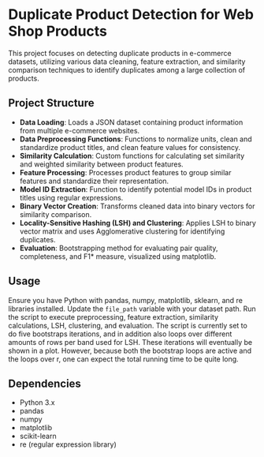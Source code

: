 # Duplicate Product Detection for Web Shop Products

This project focuses on detecting duplicate products in e-commerce datasets, utilizing various data cleaning, feature extraction, and similarity comparison techniques to identify duplicates among a large collection of products.

## Project Structure

- **Data Loading**: Loads a JSON dataset containing product information from multiple e-commerce websites.
- **Data Preprocessing Functions**: Functions to normalize units, clean and standardize product titles, and clean feature values for consistency.
- **Similarity Calculation**: Custom functions for calculating set similarity and weighted similarity between product features.
- **Feature Processing**: Processes product features to group similar features and standardize their representation.
- **Model ID Extraction**: Function to identify potential model IDs in product titles using regular expressions.
- **Binary Vector Creation**: Transforms cleaned data into binary vectors for similarity comparison.
- **Locality-Sensitive Hashing (LSH) and Clustering**: Applies LSH to binary vector matrix and uses Agglomerative clustering for identifying duplicates.
- **Evaluation**: Bootstrapping method for evaluating pair quality, completeness, and F1* measure, visualized using matplotlib.

## Usage

Ensure you have Python with pandas, numpy, matplotlib, sklearn, and re libraries installed. Update the `file_path` variable with your dataset path. Run the script to execute preprocessing, feature extraction, similarity calculations, LSH, clustering, and evaluation. The script is currently set to do five bootstraps iterations, and in addition also loops over different amounts of rows per band used for LSH. These iterations will eventually be shown in a plot. However, because both the bootstrap loops are active and the loops over r, one can expect the total running time to be quite long.

## Dependencies

- Python 3.x
- pandas
- numpy
- matplotlib
- scikit-learn
- re (regular expression library)

